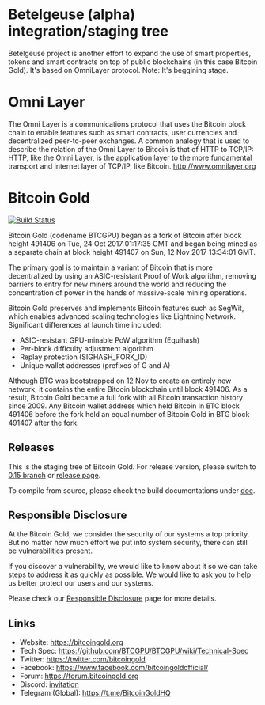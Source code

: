 # Betelgeuse (alpha) integration/staging tree
Betelgeuse project is another effort to expand the use of smart properties, tokens and smart contracts on top of public blockchains (in this case Bitcoin Gold). It's based on OmniLayer protocol. Note: It's beggining stage.


# Omni Layer

The Omni Layer is a communications protocol that uses the Bitcoin block chain to enable features such as smart contracts, user currencies and decentralized peer-to-peer exchanges. A common analogy that is used to describe the relation of the Omni Layer to Bitcoin is that of HTTP to TCP/IP: HTTP, like the Omni Layer, is the application layer to the more fundamental transport and internet layer of TCP/IP, like Bitcoin.
http://www.omnilayer.org


# Bitcoin Gold

[![Build Status](https://travis-ci.org/BTCGPU/BTCGPU.svg?branch=master)](https://travis-ci.org/BTCGPU/BTCGPU)

Bitcoin Gold (codename BTCGPU) began as a fork of Bitcoin after block height 491406 on Tue, 24 Oct 2017 01:17:35 GMT and began being mined as a separate chain at block height 491407 on Sun, 12 Nov 2017 13:34:01 GMT.

The primary goal is to maintain a variant of Bitcoin that is more decentralized by using an ASIC-resistant Proof of Work algorithm, removing barriers to entry for new miners around the world and reducing the concentration of power in the hands of massive-scale mining operations.

Bitcoin Gold preserves and implements Bitcoin features such as SegWit, which enables advanced scaling technologies like Lightning Network. Significant differences at launch time included:

- ASIC-resistant GPU-minable PoW algorithm (Equihash)
- Per-block difficulty adjustment algorithm
- Replay protection (SIGHASH_FORK_ID)
- Unique wallet addresses (prefixes of G and A)

Although BTG was bootstrapped on 12 Nov to create an entirely new network, it contains the entire Bitcoin blockchain until block 491406. As a result, Bitcoin Gold became a full fork with all Bitcoin transaction history since 2009. Any Bitcoin wallet address which held Bitcoin in BTC block 491406 before the fork held an equal number of Bitcoin Gold in BTG block 491407 after the fork.

## Releases

This is the staging tree of Bitcoin Gold. For release version, please switch to [0.15 branch](https://github.com/BTCGPU/BTCGPU/tree/0.15) or [release page](https://github.com/BTCGPU/BTCGPU/releases).

To compile from source, please check the build documentations under [doc](https://github.com/BTCGPU/BTCGPU/tree/master/doc).

## Responsible Disclosure

At the Bitcoin Gold, we consider the security of our systems a top priority. But no matter how much effort we put into system security, there can still be vulnerabilities present.

If you discover a vulnerability, we would like to know about it so we can take steps to address it as quickly as possible. We would like to ask you to help us better protect our users and our systems.

Please check our [Responsible Disclosure](https://bitcoingold.org/responsible-disclosure/) page for more details.

## Links

* Website: https://bitcoingold.org
* Tech Spec: https://github.com/BTCGPU/BTCGPU/wiki/Technical-Spec
* Twitter: https://twitter.com/bitcoingold
* Facebook: https://www.facebook.com/bitcoingoldofficial/
* Forum: https://forum.bitcoingold.org
* Discord: [invitation](https://discord.gg/HmVUU6S)
* Telegram (Global): https://t.me/BitcoinGoldHQ
